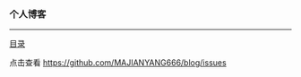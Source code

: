 ### 个人博客
---------

[目录](https://github.com/MAJIANYANG666/blog/issues)

点击查看 https://github.com/MAJIANYANG666/blog/issues
